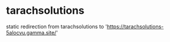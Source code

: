 # tarachsolutions
static redirection from tarachsolutions to 'https://tarachsolutions-5alocvu.gamma.site/'
